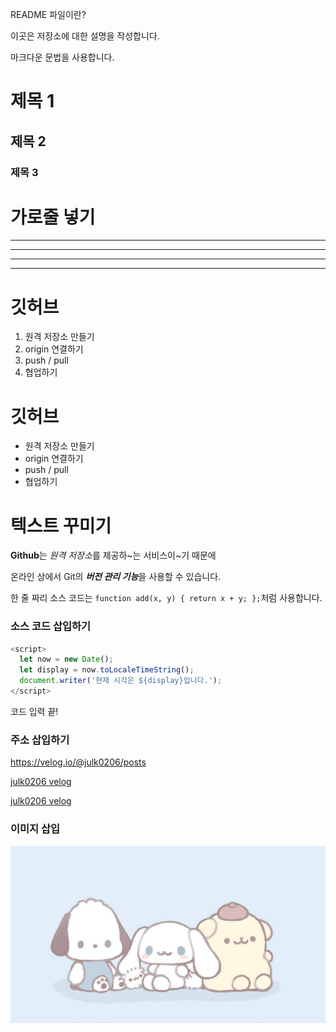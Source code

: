 README 파일이란?

이곳은 저장소에 대한 설명을 작성합니다.

마크다운 문법을 사용합니다.


# 제목 1

## 제목 2

### 제목 3

# 가로줄 넣기

---

- - - -

****

* * *


# 깃허브

1. 원격 저장소 만들기
2. origin 연결하기
3. push / pull
4. 협업하기

# 깃허브

- 원격 저장소 만들기
- origin 연결하기
- push / pull
- 협업하기

# 텍스트 꾸미기

**Github**는 *원격 저장소*를 제공하~는 서비스이~기 때문에

온라인 상에서 Git의 ***버전 관리 기능***을 사용할 수 있습니다.



한 줄 짜리 소스 코드는 `function add(x, y) { return x + y; };`처럼 사용합니다.



### 소스 코드 삽입하기

```Javascript
<script>
  let now = new Date();
  let display = now.toLocaleTimeString();
  document.writer('현재 시각은 ${display}입니다.');
</script>
```

코드 입력 끝!

### 주소 삽입하기 

<https://velog.io/@julk0206/posts>

[julk0206 velog](https://velog.io/@julk0206/posts)

[julk0206 velog](https://velog.io/@julk0206/posts, "개발 스터디 기록")



### 이미지 삽입

![프로필 이미지](./포챠코폼폼푸린.jpg)










